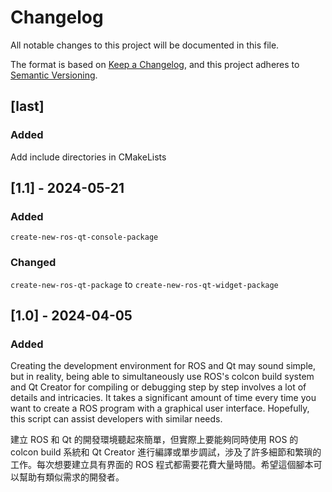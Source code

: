 # Changelog

All notable changes to this project will be documented in this file.

The format is based on [Keep a Changelog](https://keepachangelog.com/en/1.1.0/),
and this project adheres to [Semantic Versioning](https://semver.org/spec/v2.0.0.html).

## [last]

### Added
Add include directories in CMakeLists

## [1.1] - 2024-05-21

### Added
`create-new-ros-qt-console-package`

### Changed
`create-new-ros-qt-package` to `create-new-ros-qt-widget-package`

## [1.0] - 2024-04-05

### Added
Creating the development environment for ROS and Qt may sound simple, but in reality, being able to simultaneously use ROS's colcon build system and Qt Creator for compiling or debugging step by step involves a lot of details and intricacies. It takes a significant amount of time every time you want to create a ROS program with a graphical user interface. Hopefully, this script can assist developers with similar needs.

建立 ROS 和 Qt 的開發環境聽起來簡單，但實際上要能夠同時使用 ROS 的 colcon build 系統和 Qt Creator 進行編譯或單步調試，涉及了許多細節和繁瑣的工作。每次想要建立具有界面的 ROS 程式都需要花費大量時間。希望這個腳本可以幫助有類似需求的開發者。



